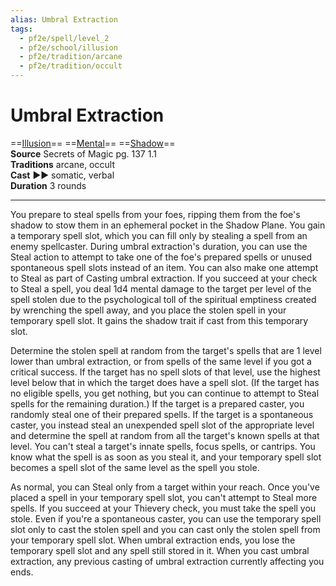 ```yaml
---
alias: Umbral Extraction
tags:
  - pf2e/spell/level_2
  - pf2e/school/illusion
  - pf2e/tradition/arcane
  - pf2e/tradition/occult
---
```


# Umbral Extraction

==[Illusion](Illusion.md)== ==[Mental](Mental.md)== ==[Shadow](Shadow.md)==  
__Source__ Secrets of Magic pg. 137 1.1  
**Traditions** arcane, occult  
**Cast** ►► somatic, verbal  
**Duration** 3 rounds

---

You prepare to steal spells from your foes, ripping them from the foe's shadow to stow them in an ephemeral pocket in the Shadow Plane. You gain a temporary spell slot, which you can fill only by stealing a spell from an enemy spellcaster. During umbral extraction's duration, you can use the Steal action to attempt to take one of the foe's prepared spells or unused spontaneous spell slots instead of an item. You can also make one attempt to Steal as part of Casting umbral extraction. If you succeed at your check to Steal a spell, you deal 1d4 mental damage to the target per level of the spell stolen due to the psychological toll of the spiritual emptiness created by wrenching the spell away, and you place the stolen spell in your temporary spell slot. It gains the shadow trait if cast from this temporary slot.

Determine the stolen spell at random from the target's spells that are 1 level lower than umbral extraction, or from spells of the same level if you got a critical success. If the target has no spell slots of that level, use the highest level below that in which the target does have a spell slot. (If the target has no eligible spells, you get nothing, but you can continue to attempt to Steal spells for the remaining duration.) If the target is a prepared caster, you randomly steal one of their prepared spells. If the target is a spontaneous caster, you instead steal an unexpended spell slot of the appropriate level and determine the spell at random from all the target's known spells at that level. You can't steal a target's innate spells, focus spells, or cantrips. You know what the spell is as soon as you steal it, and your temporary spell slot becomes a spell slot of the same level as the spell you stole.

As normal, you can Steal only from a target within your reach. Once you've placed a spell in your temporary spell slot, you can't attempt to Steal more spells. If you succeed at your Thievery check, you must take the spell you stole. Even if you're a spontaneous caster, you can use the temporary spell slot only to cast the stolen spell and you can cast only the stolen spell from your temporary spell slot. When umbral extraction ends, you lose the temporary spell slot and any spell still stored in it. When you cast umbral extraction, any previous casting of umbral extraction currently affecting you ends.
